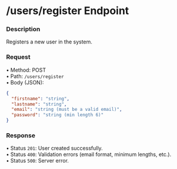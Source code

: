 
# /users/register Endpoint

### Description
Registers a new user in the system.

### Request
• Method: POST  
• Path: `/users/register`  
• Body (JSON):
```json
{
  "firstname": "string",
  "lastname": "string",
  "email": "string (must be a valid email)",
  "password": "string (min length 6)"
}
```

### Response
• Status `201`: User created successfully.  
• Status `400`: Validation errors (email format, minimum lengths, etc.).  
• Status `500`: Server error.
